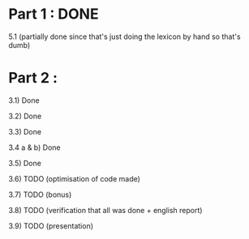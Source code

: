 # Part 1 : DONE

5.1 (partially done since that's just doing the lexicon by hand so that's dumb)

# Part 2 :

3.1) Done

3.2) Done

3.3) Done

3.4 a & b) Done

3.5) Done

3.6) TODO (optimisation of code made)

3.7) TODO (bonus)

3.8) TODO (verification that all was done + english report)

3.9) TODO (presentation)

